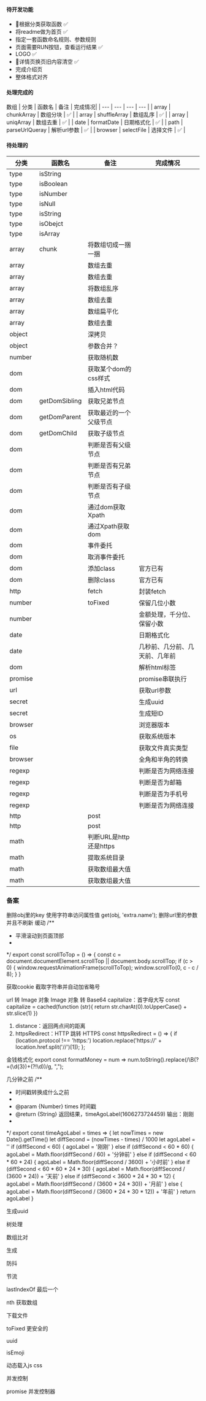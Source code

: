 #### 待开发功能
* 根据分类获取函数 ✅
* 将readme做为首页 ✅
* 指定一套函数命名规则、参数规则
* 页面需要RUN按钮，查看运行结果 ✅
* LOGO ✅
* 详情页换页旧内容清空 ✅
* 完成介绍页
* 整体格式对齐

#### 处理完成的
数组
| 分类 | 函数名 | 备注 | 完成情况|
| --- | --- | --- | --- |
| array | chunkArray | 数组分块 | ✅ |
| array | shuffleArray | 数组乱序 | ✅ |
| array | uniqArray | 数组去重 | ✅ |
| date | formatDate | 日期格式化 | ✅ |
| path | parseUrlQueray | 解析url参数 | ✅ |
| browser | selectFile | 选择文件 | ✅ |

#### 待处理的
| 分类 | 函数名 | 备注 | 完成情况|
| --- | --- | --- | --- |
| type | isString |  |  |
| type | isBoolean |  |  |
| type | isNumber |  |  |
| type | isNull |  |  |
| type | isString |  |  |
| type | isObejct |  |  |
| type | isArray |  |  |
| array | chunk | 将数组切成一捆一捆 |  |
| array |  | 数组去重 |  |
| array |  | 数组去重 |  |
| array |  | 将数组乱序 |  |
| array |  | 数组去重 |  |
| array |  | 数组扁平化 |  |
| array |  | 数组去重 |  |
| object |  | 深拷贝 |  |
| object |  | 参数合并？ |  |
| number |  | 获取随机数 |  |
| dom |  | 获取某个dom的css样式 |  |
| dom |  | 插入html代码 |  |
| dom | getDomSibling | 获取兄弟节点 |  |
| dom | getDomParent | 获取最近的一个父级节点 |  |
| dom | getDomChild | 获取子级节点 |  |
| dom |  | 判断是否有父级节点 |  |
| dom |  | 判断是否有兄弟节点 |  |
| dom |  | 判断是否有子级节点 |  |
| dom |  | 通过dom获取Xpath |  |
| dom |  | 通过Xpath获取dom |  |
| dom |  | 事件委托 |  |
| dom |  | 取消事件委托 |  |
| dom |  | 添加class | 官方已有 |
| dom |  | 删除class | 官方已有 |
| http |  | fetch | 封装fetch |
| number |  | toFixed | 保留几位小数 |
| number |  |  | 金额处理，千分位、保留小数 |
| date |  |  | 日期格式化 |
| date |  |  | 几秒前、几分前、几天前、几年前 |
| dom |  |  | 解析html标签 |
| promise |  |  | promise串联执行 |
| url |  |  | 获取url参数 |
| secret |  |  | 生成uuid |
| secret |  |  | 生成短ID |
| browser |  |  | 浏览器版本 |
| os |  |  | 获取系统版本 |
| file |  |  | 获取文件真实类型 |
| browser |  |  | 全角和半角的转换 |
| regexp |  |  | 判断是否为网络连接 |
| regexp |  |  | 判断是否为邮箱 |
| regexp |  |  | 判断是否为手机号 |
| regexp |  |  | 判断是否为网络连接 |
| http |  | post |  |
| http |  | post |  |
| math |  | 判断URL是http还是https |  |
| math |  | 提取系统目录 |  |
| math |  | 获取数组最大值 |  |
| math |  | 获取数组最大值 |  |

### 备案
删除obj里的key
使用字符串访问属性值    get(obj, 'extra.name');
删除url里的参数并且不刷新
缓动
/**
 * 平滑滚动到页面顶部
 *
 */
export const scrollToTop = () => {
    const c = document.documentElement.scrollTop || document.body.scrollTop;
    if (c > 0) {
    window.requestAnimationFrame(scrollToTop);
    window.scrollTo(0, c - c / 8);
    }
}


获取cookie
截取字符串并自动加省略号

url 转 Image 对象
Image 对象 转 Base64
capitalize：首字母大写
const capitalize = cached(function (str){
    return str.charAt(0).toUpperCase() + str.slice(1)
})

1. distance：返回两点间的距离
2. httpsRedirect：HTTP 跳转 HTTPS
const httpsRedirect = () => {
  if (location.protocol !== 'https:') location.replace('https://' + location.href.split('//')[1]);
};


金钱格式化
export const formatMoney = num => num.toString().replace(/\B(?=(\d{3})+(?!\d))/g, ",");

几分钟之前
/**
 * 时间戳转换成什么之前
 *
 * @param {Number} times 时间戳
 * @return {String} 返回结果，timeAgoLabel(1606273724459) 输出：刚刚
 *
 */
export const timeAgoLabel = times => {
  let nowTimes = new Date().getTime()
  let diffSecond = (nowTimes - times) / 1000
  let agoLabel = ''
  if (diffSecond < 60) {
    agoLabel = '刚刚'
  } else if (diffSecond < 60 * 60) {
    agoLabel = Math.floor(diffSecond / 60) + '分钟前'
  } else if (diffSecond < 60 * 60 * 24) {
    agoLabel = Math.floor(diffSecond / 3600) + '小时前'
  } else if (diffSecond < 60 * 60 * 24 * 30) {
    agoLabel = Math.floor(diffSecond / (3600 * 24)) + '天前'
  } else if (diffSecond < 3600 * 24 * 30 * 12) {
    agoLabel = Math.floor(diffSecond / (3600 * 24 * 30)) + '月前'
  } else {
    agoLabel = Math.floor(diffSecond / (3600 * 24 * 30 * 12)) + '年前'
  }
  return agoLabel
}

生成uuid


树处理

数组比对

生成

防抖

节流

lastIndexOf 最后一个

nth 获取数组

下载文件

toFixed 更安全的

uuid

isEmoji

动态载入js css

并发控制

promise 并发控制器


